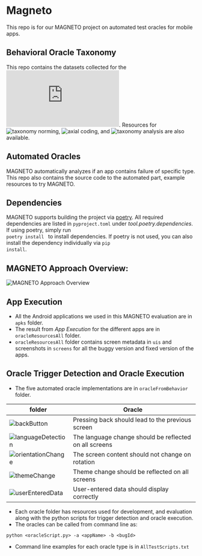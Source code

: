 # Magneto

This repo is for our MAGNETO project on automated test oracles for mobile apps.

## Behavioral Oracle Taxonomy
This repo contains the datasets collected for the ![behavioral oracle taxonomy](https://github.com/SageSELab/Magneto/blob/main/images/taxonomy.pdf). Resources for ![taxonomy norming](https://docs.google.com/spreadsheets/d/15dbbp-zaFA_6UBr0IVcsuBHmfVG0gCDYwTP-SBpybzo/edit?usp=sharing), ![axial coding](https://docs.google.com/spreadsheets/d/1iddjAeBIdNvxcRswPsc1MG6jVpQXWIMrHJmr5aRgsyE/edit?usp=sharing), and ![taxonomy analysis](https://docs.google.com/spreadsheets/d/13setORacGxlAF8OOBpnzCIEt3vusN8ZPQPXQT9jDt_c/edit?usp=sharing) are also available.

## Automated Oracles

MAGNETO automatically analyzes if an app contains failure of specific type. This repo also contains the source code to the automated part, example resources to try MAGNETO.

## Dependencies
MAGNETO supports building the project via [poetry](https://python-poetry.org/).
All required dependencies are listed in <code>pyproject.toml</code> under _tool.poetry.dependencies_.
If using poetry, simply run <code> poetry install </code> to install dependencies.
If poetry is not used, you can also install the dependency individually via <code>pip install</code>.

## MAGNETO Approach Overview:

![MAGNETO Approach Overview](https://github.com/SageSELab/Magneto/blob/main/images/MAGNETO-overview.png)

## App Execution
* All the Android applications we used in this MAGNETO evaluation are in `apks` folder.
* The result from *App Execution* for the different apps are in `oracleResourcesAll` folder.
* `oracleResourcesAll` folder contains screen metadata in `uis` and screenshots in `screens` for all the buggy version and fixed version of the apps.

## Oracle Trigger Detection and Oracle Execution
* The five automated oracle implementations are in `oracleFromBehavior` folder.

| folder | Oracle |
|---|---|
|![backButton](https://github.com/SageSELab/Magneto/tree/main/oracleFromBehavior/backButton) | Pressing back should lead to the previous screen |
|![languageDetection](https://github.com/SageSELab/Magneto/tree/main/oracleFromBehavior/languageDetection) | The language change should be reflected on all screens |
|![orientationChange](https://github.com/SageSELab/Magneto/tree/main/oracleFromBehavior/orientationChange) | The screen content should not change on rotation |
|![themeChange](https://github.com/SageSELab/Magneto/tree/main/oracleFromBehavior/themeChange) | Theme change should be reflected on all screens |
|![userEnteredData](https://github.com/SageSELab/Magneto/tree/main/oracleFromBehavior/userEnteredData) | User-entered data should display correctly |

* Each oracle folder has resources used for development, and evaluation along with the python scripts for trigger detection and oracle execution.
* The oracles can be called from command line as:

`python <oracleScript.py> -a <appName> -b <bugId>`
* Command line examples for each oracle type is in `AllTestScripts.txt`
